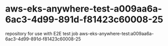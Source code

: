 # aws-eks-anywhere-test-a009aa6a-6ac3-4d99-891d-f81423c60008-25
repository for use with E2E test job aws-eks-anywhere-test:a009aa6a-6ac3-4d99-891d-f81423c60008-25
